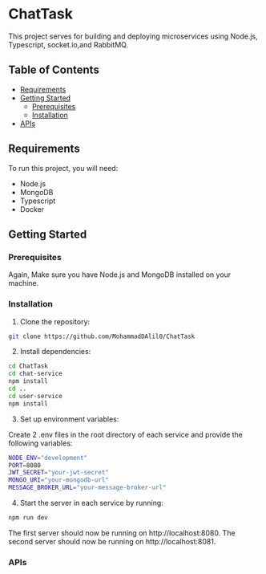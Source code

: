 # ChatTask

This project serves for building and deploying microservices using Node.js, Typescript, socket.io,and RabbitMQ.

## Table of Contents

- [Requirements](#requirements)
- [Getting Started](#getting-started)
  - [Prerequisites](#prerequisites)
  - [Installation](#installation)
- [APIs](#apis)
## Requirements

To run this project, you will need:

- Node.js
- MongoDB
- Typescript
- Docker

## Getting Started

### Prerequisites

Again, Make sure you have Node.js and MongoDB installed on your machine.

### Installation
1. Clone the repository:

```bash
git clone https://github.com/MohammadDAlil0/ChatTask
```
2. Install dependencies:
```bash
cd ChatTask
cd chat-service
npm install
cd ..
cd user-service
npm install
```
3. Set up environment variables:

Create 2 .env files in the root directory of each service and provide the following variables: 
```bash
NODE_ENV="development"
PORT=8080
JWT_SECRET="your-jwt-secret"
MONGO_URI="your-mongodb-url"
MESSAGE_BROKER_URL="your-message-broker-url"
```
4. Start the server in each service by running:
```bash
npm run dev
```
The first server should now be running on http://localhost:8080.
The second server should now be running on http://localhost:8081.

### APIs

